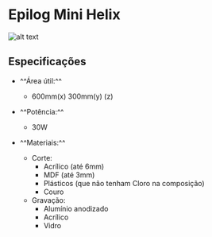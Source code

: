 # Epilog Mini Helix

![alt text][img_epilog]

## Especificações

- ^^Área útil:^^
    - 600mm(x) 300mm(y) (z)

- ^^Potência:^^
    - 30W

- ^^Materiais:^^
    - Corte:
        - Acrílico (até 6mm)
        - MDF (até 3mm)
        - Plásticos (que não tenham Cloro na composição)
        - Couro
    - Gravação:
        - Alumínio anodizado
        - Acrílico
        - Vidro

[img_epilog]:https://www.insper.edu.br/wp-content/uploads/2018/12/Cortadora-a-laser.png "Epilog Mini Helix 24"
